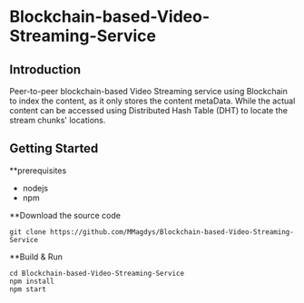 # Blockchain-based-Video-Streaming-Service

## Introduction
Peer-to-peer blockchain-based Video Streaming service using Blockchain to index the content, as it only stores the content metaData. While the actual content can be accessed using Distributed Hash Table (DHT) to locate the stream chunks' locations.

## Getting Started

**prerequisites
- nodejs
- npm

**Download the source code
```
git clone https://github.com/MMagdys/Blockchain-based-Video-Streaming-Service
```
**Build & Run
```
cd Blockchain-based-Video-Streaming-Service
npm install
npm start
```
